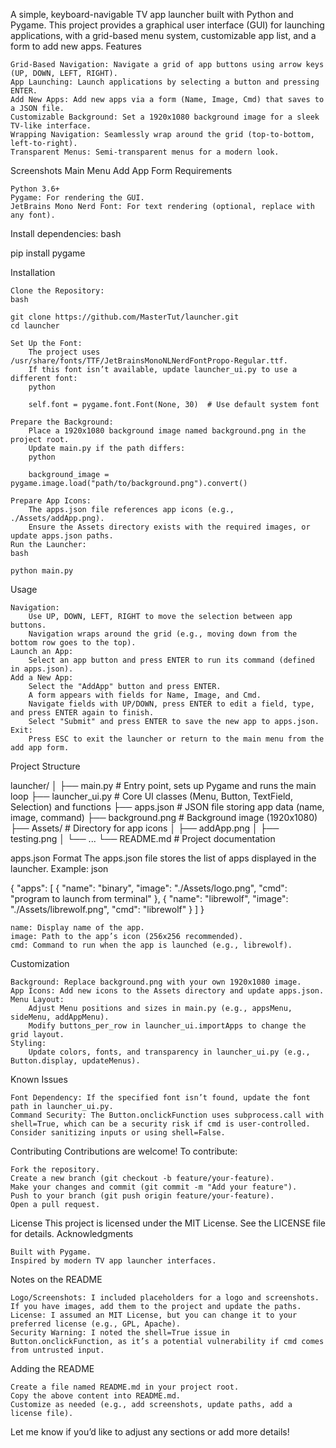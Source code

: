 A simple, keyboard-navigable TV app launcher built with Python and Pygame. This project provides a graphical user interface (GUI) for launching applications, with a grid-based menu system, customizable app list, and a form to add new apps.
Features

    Grid-Based Navigation: Navigate a grid of app buttons using arrow keys (UP, DOWN, LEFT, RIGHT).
    App Launching: Launch applications by selecting a button and pressing ENTER.
    Add New Apps: Add new apps via a form (Name, Image, Cmd) that saves to a JSON file.
    Customizable Background: Set a 1920x1080 background image for a sleek TV-like interface.
    Wrapping Navigation: Seamlessly wrap around the grid (top-to-bottom, left-to-right).
    Transparent Menus: Semi-transparent menus for a modern look.

Screenshots
Main Menu <!-- Add screenshots if when available -->
Add App Form
Requirements

    Python 3.6+
    Pygame: For rendering the GUI.
    JetBrains Mono Nerd Font: For text rendering (optional, replace with any font).

Install dependencies:
bash

pip install pygame

Installation

    Clone the Repository:
    bash

    git clone https://github.com/MasterTut/launcher.git
    cd launcher

    Set Up the Font:
        The project uses /usr/share/fonts/TTF/JetBrainsMonoNLNerdFontPropo-Regular.ttf.
        If this font isn’t available, update launcher_ui.py to use a different font:
        python

        self.font = pygame.font.Font(None, 30)  # Use default system font

    Prepare the Background:
        Place a 1920x1080 background image named background.png in the project root.
        Update main.py if the path differs:
        python

        background_image = pygame.image.load("path/to/background.png").convert()

    Prepare App Icons:
        The apps.json file references app icons (e.g., ./Assets/addApp.png).
        Ensure the Assets directory exists with the required images, or update apps.json paths.
    Run the Launcher:
    bash

    python main.py

Usage

    Navigation:
        Use UP, DOWN, LEFT, RIGHT to move the selection between app buttons.
        Navigation wraps around the grid (e.g., moving down from the bottom row goes to the top).
    Launch an App:
        Select an app button and press ENTER to run its command (defined in apps.json).
    Add a New App:
        Select the "AddApp" button and press ENTER.
        A form appears with fields for Name, Image, and Cmd.
        Navigate fields with UP/DOWN, press ENTER to edit a field, type, and press ENTER again to finish.
        Select "Submit" and press ENTER to save the new app to apps.json.
    Exit:
        Press ESC to exit the launcher or return to the main menu from the add app form.

Project Structure

launcher/
│
├── main.py              # Entry point, sets up Pygame and runs the main loop
├── launcher_ui.py       # Core UI classes (Menu, Button, TextField, Selection) and functions
├── apps.json            # JSON file storing app data (name, image, command)
├── background.png       # Background image (1920x1080)
├── Assets/              # Directory for app icons
│   ├── addApp.png
│   ├── testing.png
│   └── ...
└── README.md            # Project documentation

apps.json Format
The apps.json file stores the list of apps displayed in the launcher. Example:
json

{
  "apps": [
    {
      "name": "binary",
      "image": "./Assets/logo.png",
      "cmd": "program to launch from terminal"
    },
    {
      "name": "librewolf",
      "image": "./Assets/librewolf.png",
      "cmd": "librewolf"
    }
  ]
}

    name: Display name of the app.
    image: Path to the app’s icon (256x256 recommended).
    cmd: Command to run when the app is launched (e.g., librewolf).

Customization

    Background: Replace background.png with your own 1920x1080 image.
    App Icons: Add new icons to the Assets directory and update apps.json.
    Menu Layout:
        Adjust Menu positions and sizes in main.py (e.g., appsMenu, sideMenu, addAppMenu).
        Modify buttons_per_row in launcher_ui.importApps to change the grid layout.
    Styling:
        Update colors, fonts, and transparency in launcher_ui.py (e.g., Button.display, updateMenus).

Known Issues

    Font Dependency: If the specified font isn’t found, update the font path in launcher_ui.py.
    Command Security: The Button.onclickFunction uses subprocess.call with shell=True, which can be a security risk if cmd is user-controlled. Consider sanitizing inputs or using shell=False.

Contributing
Contributions are welcome! To contribute:

    Fork the repository.
    Create a new branch (git checkout -b feature/your-feature).
    Make your changes and commit (git commit -m "Add your feature").
    Push to your branch (git push origin feature/your-feature).
    Open a pull request.

License
This project is licensed under the MIT License. See the LICENSE file for details.
Acknowledgments

    Built with Pygame.
    Inspired by modern TV app launcher interfaces.

Notes on the README

    Logo/Screenshots: I included placeholders for a logo and screenshots. If you have images, add them to the project and update the paths.
    License: I assumed an MIT License, but you can change it to your preferred license (e.g., GPL, Apache).
    Security Warning: I noted the shell=True issue in Button.onclickFunction, as it’s a potential vulnerability if cmd comes from untrusted input.

Adding the README

    Create a file named README.md in your project root.
    Copy the above content into README.md.
    Customize as needed (e.g., add screenshots, update paths, add a license file).

Let me know if you’d like to adjust any sections or add more details!
